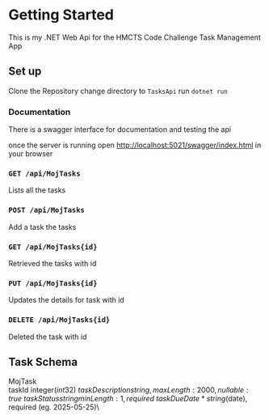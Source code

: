 # Getting Started

This is my .NET Web Api for the HMCTS Code Challenge Task Management App

## Set up

Clone the Repository
change directory to `TasksApi`
run `dotnet run` 

### Documentation

There is a swagger interface for documentation and testing the api

once the server is running open [http://localhost:5021/swagger/index.html](http://localhost:5021/swagger/index.html) in your browser

### `GET /api/MojTasks`

Lists all the tasks

### `POST /api/MojTasks`

Add a task the tasks

### `GET /api/MojTasks{id}`

Retrieved the tasks with id

### `PUT /api/MojTasks{id}`

Updates the details for task with id

### `DELETE /api/MojTasks{id}`

Deleted the task with id

## Task Schema

MojTask\
taskId	        integer($int32)\
taskDescription	string, maxLength: 2000, nullable: true\
taskStatus  	string minLength: 1, required \
taskDueDate*	string($date), required (eg. 2025-05-25)\




